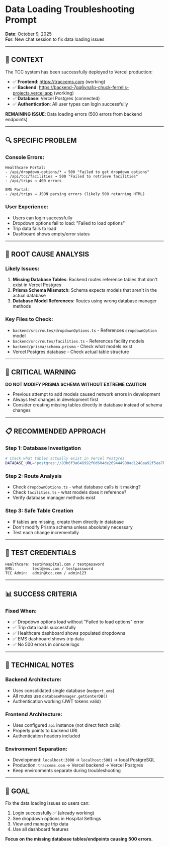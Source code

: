 # Data Loading Troubleshooting Prompt
**Date**: October 9, 2025  
**For**: New chat session to fix data loading issues

---

## 🎯 **CONTEXT**

The TCC system has been successfully deployed to Vercel production:
- ✅ **Frontend**: https://traccems.com (working)
- ✅ **Backend**: https://backend-7gq6yna1p-chuck-ferrells-projects.vercel.app (working)
- ✅ **Database**: Vercel Postgres (connected)
- ✅ **Authentication**: All user types can login successfully

**REMAINING ISSUE**: Data loading errors (500 errors from backend endpoints)

---

## 🔍 **SPECIFIC PROBLEM**

### **Console Errors:**
```
Healthcare Portal:
- /api/dropdown-options/* → 500 "Failed to get dropdown options"
- /api/tcc/facilities → 500 "Failed to retrieve facilities"
- /api/trips → 400 errors

EMS Portal:
- /api/trips → JSON parsing errors (likely 500 returning HTML)
```

### **User Experience:**
- Users can login successfully
- Dropdown options fail to load: "Failed to load options"
- Trip data fails to load
- Dashboard shows empty/error states

---

## 🎯 **ROOT CAUSE ANALYSIS**

### **Likely Issues:**
1. **Missing Database Tables**: Backend routes reference tables that don't exist in Vercel Postgres
2. **Prisma Schema Mismatch**: Schema expects models that aren't in the actual database
3. **Database Model References**: Routes using wrong database manager methods

### **Key Files to Check:**
- `backend/src/routes/dropdownOptions.ts` - References `dropdownOption` model
- `backend/src/routes/facilities.ts` - References facility models
- `backend/prisma/schema.prisma` - Check what models exist
- Vercel Postgres database - Check actual table structure

---

## 🚨 **CRITICAL WARNING**

**DO NOT MODIFY PRISMA SCHEMA WITHOUT EXTREME CAUTION**
- Previous attempt to add models caused network errors in development
- Always test changes in development first
- Consider creating missing tables directly in database instead of schema changes

---

## 📋 **RECOMMENDED APPROACH**

### **Step 1: Database Investigation**
```bash
# Check what tables actually exist in Vercel Postgres
DATABASE_URL="postgres://83b6f3a648992f0d604de269444988ad1248aa92f5ea7b85b794af2bc447f869:sk_53MYkpIqmD_l7bf7ex3lw@db.prisma.io:5432/postgres?sslmode=require" npx prisma db pull --print
```

### **Step 2: Route Analysis**
- Check `dropdownOptions.ts` - what database calls is it making?
- Check `facilities.ts` - what models does it reference?
- Verify database manager methods exist

### **Step 3: Safe Table Creation**
- If tables are missing, create them directly in database
- Don't modify Prisma schema unless absolutely necessary
- Test each change incrementally

---

## 🧪 **TEST CREDENTIALS**

```
Healthcare: test@hospital.com / testpassword
EMS:        test@ems.com / testpassword
TCC Admin:  admin@tcc.com / admin123
```

---

## 📊 **SUCCESS CRITERIA**

### **Fixed When:**
- ✅ Dropdown options load without "Failed to load options" error
- ✅ Trip data loads successfully
- ✅ Healthcare dashboard shows populated dropdowns
- ✅ EMS dashboard shows trip data
- ✅ No 500 errors in console logs

---

## 🔧 **TECHNICAL NOTES**

### **Backend Architecture:**
- Uses consolidated single database (`medport_ems`)
- All routes use `databaseManager.getCenterDB()`
- Authentication working (JWT tokens valid)

### **Frontend Architecture:**
- Uses configured `api` instance (not direct fetch calls)
- Properly points to backend URL
- Authentication headers included

### **Environment Separation:**
- Development: `localhost:3000` → `localhost:5001` → local PostgreSQL
- Production: `traccems.com` → Vercel backend → Vercel Postgres
- Keep environments separate during troubleshooting

---

## 🎯 **GOAL**

Fix the data loading issues so users can:
1. Login successfully ✅ (already working)
2. See dropdown options in Hospital Settings
3. View and manage trip data
4. Use all dashboard features

**Focus on the missing database tables/endpoints causing 500 errors.**

